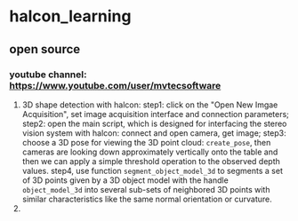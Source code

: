 # halcon_learning

## open source
### youtube channel: https://www.youtube.com/user/mvtecsoftware
1. 3D shape detection with halcon: step1: click on the "Open New Imgae Acquisition", set image acquisition interface and connection parameters; step2: open the main script, which is designed for interfacing the stereo vision system with halcon: connect and open camera, get image; step3: choose a 3D pose for viewing the 3D point cloud: ```create_pose```, then cameras are looking down approximately vertically onto the table and then we can apply a simple threshold operation to the observed depth values. step4, use function ```segment_object_model_3d``` to segments a set of 3D points given by a 3D object model with the handle ```object_model_3d``` into several sub-sets of neighbored 3D points with similar characteristics like the same normal orientation or curvature.
2. 
